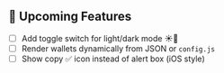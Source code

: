## 🔮 Upcoming Features

- [ ] Add toggle switch for light/dark mode ☀️🌙  
- [ ] Render wallets dynamically from JSON or `config.js`  
- [ ] Show copy ✅ icon instead of alert box (iOS style)
